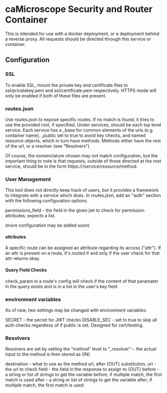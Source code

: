 # caMicroscope Security and Router Container

This is intended for use with a docker deployment, or a deployment behind a reverse proxy. All requests should be directed through this service or container.

## Configuration

### SSL

To enable SSL, mount the private key and certificate files to ssl/privatekey.pem and ssl/certificate.pem respectively. HTTPS mode will only be enabled if both of these files are present.

### routes.json

Use routes.json to expose specific routes. If no match is found, it tries to use the provided root, if specified.
Under services, should be each top level service. Each service has a \_base for common elements of the urls (e.g. container name), \_public set to true to avoid key checks, and named resource objects, which in turn have methods. Methods either have the rest of the url, or a resolver (see "Resolvers")

Of course, the nomenclature chosen may not match configuration, but the important thing to note is that requests, outside of those directed at the root service, should be in the form https://<url base>/service/resource/method.

### User Management

This tool does not directly keep track of users, but it provides a framework to integrate with a service which does.
In routes.json, add an "auth" section with the following configuration options.


permissions_field - the field in the given jwt to check for permission attributes; expects a list.

(more configuration may be added soon)

#### attributes
A specific route can be assigned an attribute regarding its access ("attr"). If an attr is present on a route, it's routed if and only if the user check for that attr returns okay.


#### Query Field Checks

check_param in a route's config will check if the content of that paramater in the query exists and is in a list in the user's key field

### environment variables

As of now, two settings may be changed with environment variables:

SECRET - the secret for JWT checks
DISABLE_SEC - set to true to skip all auth checks regardless of if public is set. Designed for cert/testing.

### Resolvers
Resolvers are set by setting the "method" level to "\_resolver"-- the actual input to the method is then stored as {IN}

destination - what to use as the method url, after {OUT} substitution,
url - the url to check
field - the field in the response to assign to {OUT}
before - a string or list of strings to get the variable before; if multiple match, the first match is used
after - a string or list of strings to get the variable after; if multiple match, the first match is used
